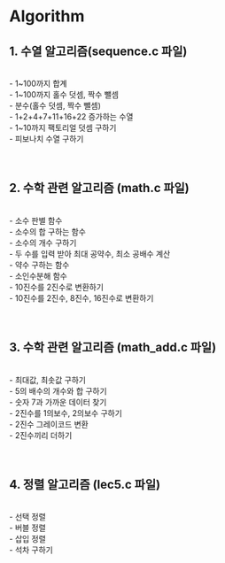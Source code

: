 # Algorithm
<h2> 1. 수열 알고리즘(sequence.c 파일) </h2>
<br> - 1~100까지 합계
<br> - 1~100까지 홀수 덧셈, 짝수 뺄셈
<br> - 분수(홀수 덧셈, 짝수 뺄셈)
<br> - 1+2+4+7+11+16+22 증가하는 수열
<br> - 1~10까지 팩토리얼 덧셈 구하기 
<br> - 피보나치 수열 구하기

<br>
<br>
<br>

<h2> 2. 수학 관련 알고리즘 (math.c 파일) </h2>
<br> - 소수 판별 함수
<br> - 소수의 합 구하는 함수
<br> - 소수의 개수 구하기
<br> - 두 수를 입력 받아 최대 공약수, 최소 공배수 계산
<br> - 약수 구하는 함수
<br> - 소인수분해 함수
<br> - 10진수를 2진수로 변환하기
<br> - 10진수를 2진수, 8진수, 16진수로 변환하기

<br>
<br>
<br>

<h2> 3. 수학 관련 알고리즘 (math_add.c 파일) </h2>
<br> - 최대값, 최솟값 구하기
<br> - 5의 배수의 개수와 합 구하기
<br> - 숫자 7과 가까운 데이터 찾기
<br> - 2진수를 1의보수, 2의보수 구하기
<br> - 2진수 그레이코드 변환
<br> - 2진수끼리 더하기


<br>
<br>
<br>

<h2> 4. 정렬 알고리즘 (lec5.c 파일) </h2>
<br> - 선택 정렬
<br> - 버블 정렬
<br> - 삽입 정렬
<br> - 석차 구하기
<br>
<br>
